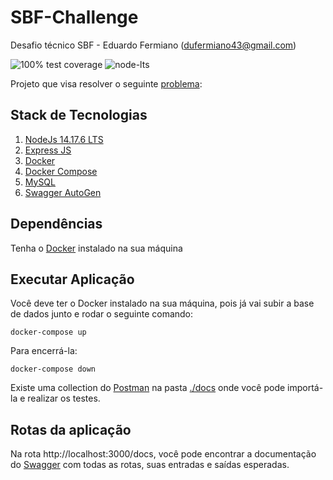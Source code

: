 # SBF-Challenge

Desafio técnico SBF - Eduardo Fermiano (dufermiano43@gmail.com)

![100% test coverage](https://img.shields.io/badge/coverage-100-green.svg)
![node-lts](https://img.shields.io/badge/Node.js-43853D)

Projeto que visa resolver o seguinte [problema](./docs/Problema.md):

## Stack de Tecnologias

1. [NodeJs 14.17.6 LTS](https://nodejs.org/en/blog/release/v14.17.6/)
2. [Express JS](https://expressjs.com/pt-br/)
3. [Docker](https://www.docker.com/)
4. [Docker Compose](https://docs.docker.com)
5. [MySQL](https://www.mysql.com/)
6. [Swagger AutoGen](https://www.npmjs.com/package/swagger-autogen)

## Dependências

Tenha o [Docker](https://www.docker.com/) instalado na sua máquina

## Executar Aplicação

Você deve ter o Docker instalado na sua máquina, pois já vai subir a base de dados junto e rodar o seguinte comando:

```
docker-compose up
```

Para encerrá-la:

```
docker-compose down
```

Existe uma collection do [Postman](https://www.postman.com/) na pasta [./docs](./docs) onde você pode importá-la e realizar os testes.

## Rotas da aplicação

Na rota http://localhost:3000/docs, você pode encontrar a documentação do [Swagger](https://swagger.io/) com todas as rotas, suas entradas e saídas esperadas.
